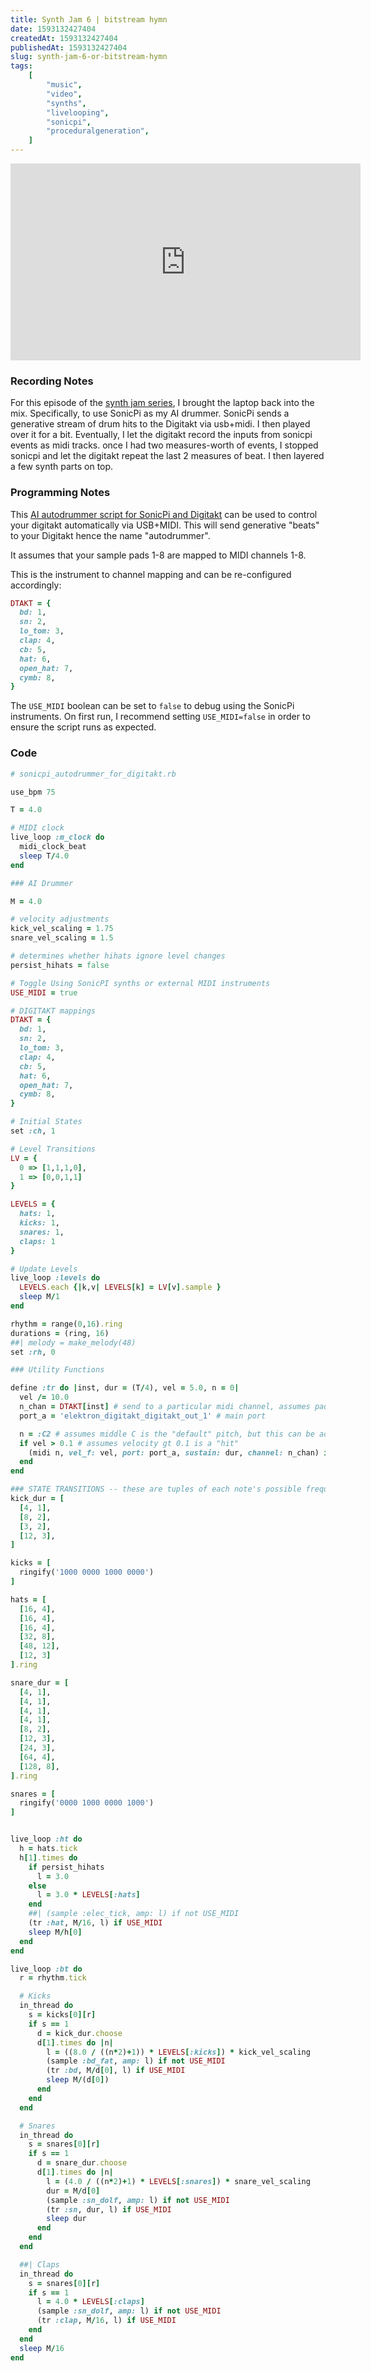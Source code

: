 ```yaml
---
title: Synth Jam 6 | bitstream hymn
date: 1593132427404
createdAt: 1593132427404
publishedAt: 1593132427404
slug: synth-jam-6-or-bitstream-hymn
tags:
    [
        "music",
        "video",
        "synths",
        "livelooping",
        "sonicpi",
        "proceduralgeneration",
    ]
---
```


<iframe width="560" height="315" src="https://www.youtube.com/embed/4JZvE5nQtC0" frameborder="0" allow="accelerometer; autoplay; encrypted-media; gyroscope; picture-in-picture" allowfullscreen></iframe>

### Recording Notes

For this episode of the [synth jam series](/tags/synth/), I brought the laptop back into the mix. Specifically, to use SonicPi as my AI drummer. SonicPi sends a generative stream of drum hits to the Digitakt via usb+midi. I then played over it for a bit. Eventually, I let the digitakt record the inputs from sonicpi events as midi tracks. once I had two measures-worth of events, I stopped sonicpi and let the digitakt repeat the last 2 measures of beat. I then layered a few synth parts on top.

### Programming Notes

This [AI autodrummer script for SonicPi and Digitakt](https://gist.github.com/omardelarosa/04b80a3c9dfbdd5b9bd5b64a21953e7a) can be used to control your digitakt automatically via USB+MIDI. This will send generative "beats" to your Digitakt hence the name "autodrummer".

It assumes that your sample pads 1-8 are mapped to MIDI channels 1-8.

This is the instrument to channel mapping and can be re-configured accordingly:

```ruby
DTAKT = {
  bd: 1,
  sn: 2,
  lo_tom: 3,
  clap: 4,
  cb: 5,
  hat: 6,
  open_hat: 7,
  cymb: 8,
}
```

The `USE_MIDI` boolean can be set to `false` to debug using the SonicPi instruments. On first run, I recommend setting `USE_MIDI=false` in order to ensure the script runs as expected.

### Code

```ruby
# sonicpi_autodrummer_for_digitakt.rb

use_bpm 75

T = 4.0

# MIDI clock
live_loop :m_clock do
  midi_clock_beat
  sleep T/4.0
end

### AI Drummer

M = 4.0

# velocity adjustments
kick_vel_scaling = 1.75
snare_vel_scaling = 1.5

# determines whether hihats ignore level changes
persist_hihats = false

# Toggle Using SonicPI synths or external MIDI instruments
USE_MIDI = true

# DIGITAKT mappings
DTAKT = {
  bd: 1,
  sn: 2,
  lo_tom: 3,
  clap: 4,
  cb: 5,
  hat: 6,
  open_hat: 7,
  cymb: 8,
}

# Initial States
set :ch, 1

# Level Transitions
LV = {
  0 => [1,1,1,0],
  1 => [0,0,1,1]
}

LEVELS = {
  hats: 1,
  kicks: 1,
  snares: 1,
  claps: 1
}

# Update Levels
live_loop :levels do
  LEVELS.each {|k,v| LEVELS[k] = LV[v].sample }
  sleep M/1
end

rhythm = range(0,16).ring
durations = (ring, 16)
##| melody = make_melody(48)
set :rh, 0

### Utility Functions

define :tr do |inst, dur = (T/4), vel = 5.0, n = 0|
  vel /= 10.0
  n_chan = DTAKT[inst] # send to a particular midi channel, assumes pads 1-8 are mapped to channels 1-8
  port_a = 'elektron_digitakt_digitakt_out_1' # main port

  n = :C2 # assumes middle C is the "default" pitch, but this can be adapted for different tunings
  if vel > 0.1 # assumes velocity gt 0.1 is a "hit"
    (midi n, vel_f: vel, port: port_a, sustain: dur, channel: n_chan) if n_chan
  end
end

### STATE TRANSITIONS -- these are tuples of each note's possible frequency of occurence
kick_dur = [
  [4, 1],
  [8, 2],
  [3, 2],
  [12, 3],
]

kicks = [
  ringify('1000 0000 1000 0000')
]

hats = [
  [16, 4],
  [16, 4],
  [16, 4],
  [32, 8],
  [48, 12],
  [12, 3]
].ring

snare_dur = [
  [4, 1],
  [4, 1],
  [4, 1],
  [4, 1],
  [8, 2],
  [12, 3],
  [24, 3],
  [64, 4],
  [128, 8],
].ring

snares = [
  ringify('0000 1000 0000 1000')
]


live_loop :ht do
  h = hats.tick
  h[1].times do
    if persist_hihats
      l = 3.0
    else
      l = 3.0 * LEVELS[:hats]
    end
    ##| (sample :elec_tick, amp: l) if not USE_MIDI
    (tr :hat, M/16, l) if USE_MIDI
    sleep M/h[0]
  end
end

live_loop :bt do
  r = rhythm.tick

  # Kicks
  in_thread do
    s = kicks[0][r]
    if s == 1
      d = kick_dur.choose
      d[1].times do |n|
        l = ((8.0 / ((n*2)+1)) * LEVELS[:kicks]) * kick_vel_scaling
        (sample :bd_fat, amp: l) if not USE_MIDI
        (tr :bd, M/d[0], l) if USE_MIDI
        sleep M/(d[0])
      end
    end
  end

  # Snares
  in_thread do
    s = snares[0][r]
    if s == 1
      d = snare_dur.choose
      d[1].times do |n|
        l = (4.0 / ((n*2)+1) * LEVELS[:snares]) * snare_vel_scaling
        dur = M/d[0]
        (sample :sn_dolf, amp: l) if not USE_MIDI
        (tr :sn, dur, l) if USE_MIDI
        sleep dur
      end
    end
  end

  ##| Claps
  in_thread do
    s = snares[0][r]
    if s == 1
      l = 4.0 * LEVELS[:claps]
      (sample :sn_dolf, amp: l) if not USE_MIDI
      (tr :clap, M/16, l) if USE_MIDI
    end
  end
  sleep M/16
end
```
